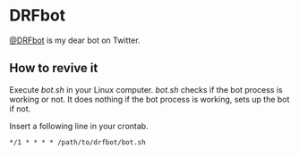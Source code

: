 DRFbot
======

[@DRFbot](https://twitter.com/DRFbot) is my dear bot on Twitter.


How to revive it
----------------

Execute _bot.sh_ in your Linux computer.
_bot.sh_ checks if the bot process is working or not.
It does nothing if the bot process is working, sets up the bot if not.

Insert a following line in your crontab.

```
*/1 * * * * /path/to/drfbot/bot.sh
```
